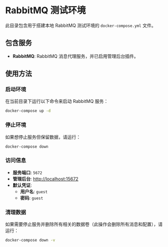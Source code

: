 # RabbitMQ 测试环境

此目录包含用于搭建本地 RabbitMQ 测试环境的 `docker-compose.yml` 文件。

## 包含服务

- **RabbitMQ**: RabbitMQ 消息代理服务，并已启用管理后台插件。

## 使用方法

### 启动环境

在当前目录下运行以下命令来启动 RabbitMQ 服务：

```bash
docker-compose up -d
```

### 停止环境

如果想停止服务但保留数据，请运行：

```bash
docker-compose down
```

### 访问信息

- **服务端口**: `5672`
- **管理后台**: [http://localhost:15672](http://localhost:15672)
- **默认凭证**:
  - **用户名**: `guest`
  - **密码**: `guest`

### 清理数据

如果需要停止服务并删除所有相关的数据卷（此操作会删除所有消息和配置），请运行：

```bash
docker-compose down -v
```